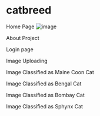 # catbreed

Home Page
 ![image](https://github.com/VISHNUVARDHAN05/catbreed/assets/49809048/661a3c53-a21b-4dc0-9b75-89c589cf2f3b)



About Project

 





Login page

 

Image Uploading

 






Image Classified as Maine Coon Cat


 



Image Classified as Bengal Cat


 


Image Classified as Bombay Cat

 


Image Classified as Sphynx Cat

 


